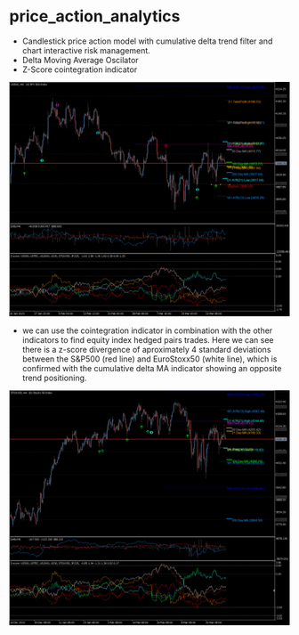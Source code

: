 # price_action_analytics

- Candlestick price action model with cumulative delta trend filter and chart interactive risk management. 
- Delta Moving Average Oscilator 
- Z-Score cointegration indicator

<p align="center">
  <img src="https://github.com/m4rk-lewis/price_action_analytics/blob/main/pics/US500H4 6.png" width="1000" title="Price Action Analytics">
</p>

- we can use the cointegration indicator in combination with the other indicators to find equity index hedged pairs trades. Here we can see there is a z-score divergence of aproximately 4 standard deviations between the S&P500 (red line) and EuroStoxx50 (white line), which is confirmed with the cumulative delta MA indicator showing an opposite trend positioning.

<p align="center">
  <img src="https://github.com/m4rk-lewis/price_action_analytics/blob/main/pics/STOXX50H4 2.png" width="1000" title="Price Action Analytics">
</p>
 
